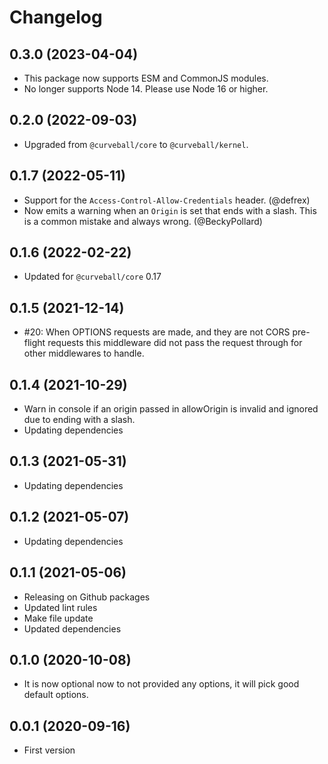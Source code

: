 Changelog
=========

0.3.0 (2023-04-04)
------------------

* This package now supports ESM and CommonJS modules.
* No longer supports Node 14. Please use Node 16 or higher.


0.2.0 (2022-09-03)
------------------

* Upgraded from `@curveball/core` to `@curveball/kernel`.


0.1.7 (2022-05-11)
------------------

* Support for the `Access-Control-Allow-Credentials` header. (@defrex)
* Now emits a warning when an `Origin` is set that ends with a slash. This is a
  common mistake and always wrong. (@BeckyPollard)


0.1.6 (2022-02-22)
------------------

* Updated for `@curveball/core` 0.17


0.1.5 (2021-12-14)
------------------

* #20: When OPTIONS requests are made, and they are not CORS pre-flight
  requests this middleware did not pass the request through for other
  middlewares to handle.


0.1.4 (2021-10-29)
------------------

* Warn in console if an origin passed in allowOrigin is invalid and ignored due
  to ending with a slash.
* Updating dependencies


0.1.3 (2021-05-31)
------------------

* Updating dependencies


0.1.2 (2021-05-07)
------------------

* Updating dependencies


0.1.1 (2021-05-06)
------------------

* Releasing on Github packages
* Updated lint rules
* Make file update
* Updated dependencies


0.1.0 (2020-10-08)
------------------

* It is now optional now to not provided any options, it will pick good default
  options.


0.0.1 (2020-09-16)
------------------

* First version
